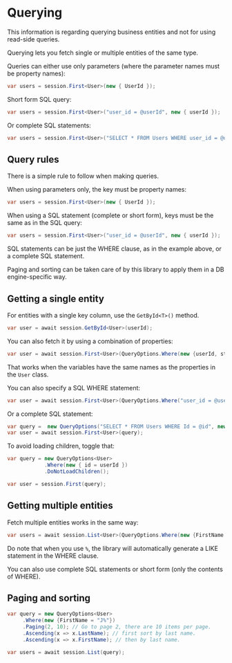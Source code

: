 Querying
========

This information is regarding querying business entities and not for using read-side queries.

Querying lets you fetch single or multiple entities of the same type. 

Queries can either use only parameters (where the parameter names must be property names):

```csharp
var users = session.First<User>(new { UserId });
```

Short form SQL query:

```csharp
var users = session.First<User>("user_id = @userId", new { userId });
```

Or complete SQL statements:

```csharp
var users = session.First<User>("SELECT * FROM Users WHERE user_id = @userId", new { userId });
```

## Query rules

There is a simple rule to follow when making queries.

When using parameters only, the key must be property names:

```csharp
var users = session.First<User>(new { UserId });
```
When using a SQL statement (complete or short form), keys must be the same as in the SQL query:

```csharp
var users = session.First<User>("user_id = @userId", new { userId });
```

SQL statements can be just the WHERE clause, as in the example above, or a complete SQL statement.

Paging and sorting can be taken care of by this library to apply them in a DB engine-specific way.

## Getting a single entity

For entities with a single key column,  use the `GetById<T>()` method.

```csharp
var user = await session.GetById<User>(userId);
```

You can also fetch it by using a combination of properties:

```csharp
var user = await session.First<User>(QueryOptions.Where(new {userId, state}));
```

That works when the variables have the same names as the properties in the `User` class.

You can also specify a SQL WHERE statement:

```csharp
var user = await session.First<User>(QueryOptions.Where("user_id = @userId AND state <> @state", new {userId, state}));
```

Or a complete SQL statement:

```csharp
var query =  new QueryOptions("SELECT * FROM Users WHERE Id = @id", new { id = userId });
var user = await session.First<User>(query);
```

To avoid loading children, toggle that:

```csharp
var query = new QueryOptions<User>
            .Where(new { id = userId })
            .DoNotLoadChildren();

var user = session.First(query);
```

## Getting multiple entities

Fetch multiple entities works in the same way:

```csharp
var users = await session.List<User>(QueryOptions.Where(new {FirstName = "J%"}));
```

Do note that when you use `%`, the library will automatically generate a LIKE statement in the WHERE clause.

You can also use complete SQL statements or short form (only the contents of WHERE).

## Paging and sorting

```csharp
var query = new QueryOptions<User>
     .Where(new {FirstName = "J%"})
     .Paging(2, 10); // Go to page 2, there are 10 items per page.
     .Ascending(x => x.LastName); // first sort by last name.
     .Ascending(x => x.FirstName); // then by last name.

var users = await session.List(query);
```
